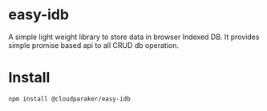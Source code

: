 # easy-idb
A simple light weight library to store data in browser Indexed DB. It provides simple promise based api to all CRUD db operation.

# Install
```
npm install @cloudparaker/easy-idb
```


